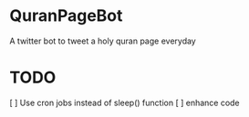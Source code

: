 # QuranPageBot 

A twitter bot to tweet a holy quran page everyday

# TODO
[ ] Use cron jobs instead of sleep() function
[ ] enhance code
